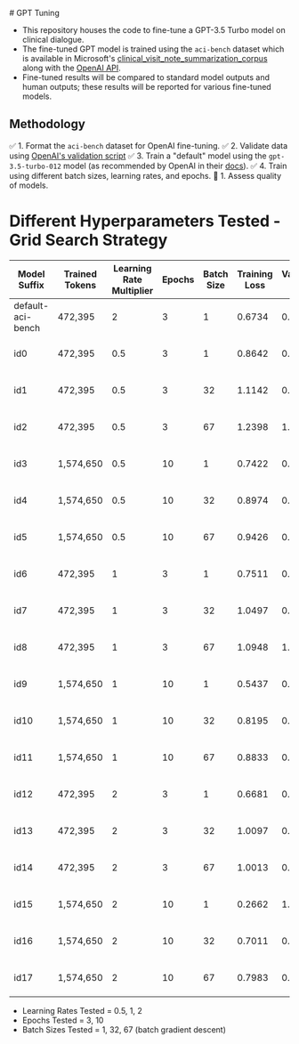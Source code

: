 # GPT Tuning
- This repository houses the code to fine-tune a GPT-3.5 Turbo model on clinical dialogue. 
- The fine-tuned GPT model is trained using the `aci-bench` dataset which is available in Microsoft's [clinical_visit_note_summarization_corpus](https://github.com/microsoft/clinical_visit_note_summarization_corpus) along with the [OpenAI API](https://openai.com/index/openai-api/).
- Fine-tuned results will be compared to standard model outputs and human outputs; these results will be reported for various fine-tuned models.

## Methodology
✅ 1. Format the `aci-bench` dataset for OpenAI fine-tuning. 
✅ 2. Validate data using [OpenAI's validation script](https://cookbook.openai.com/examples/chat_finetuning_data_prep)
✅ 3. Train a "default" model using the `gpt-3.5-turbo-012` model (as recommended by OpenAI in their [docs](https://platform.openai.com/docs/guides/fine-tuning#:~:text=gpt%2D3.5%2Dturbo%2D0125%20(recommended))). 
✅ 4. Train using different batch sizes, learning rates, and epochs.
🔄 1. Assess quality of models.


# Different Hyperparameters Tested - Grid Search Strategy
| Model Suffix    | Trained Tokens |Learning Rate Multiplier| Epochs    | Batch Size | Training Loss | Validation Loss | Model Name |
| ------- | ------- | ------- | ------- | ------- | ------- | ------- | ------- |
| default-aci-bench | 472,395 | 2 | 3 | 1 | 0.6734 | 0.8788 | ft:gpt-3.5-turbo-0125:personal:default-aci-bench:9lDAbkNy |
| id0 | 472,395 | 0.5 | 3 | 1 | 0.8642 | 0.9285 | ft:gpt-3.5-turbo-0125:personal:id0-0-5-3-1:9lHCKWt6 |
| id1 | 472,395 | 0.5 | 3 | 32 | 1.1142 | 0.9966 | ft:gpt-3.5-turbo-0125:personal:id1-0-5-3-32:9lH86WrE |
| id2 | 472,395 | 0.5 | 3 | 67 | 1.2398 | 1.1496 | ft:gpt-3.5-turbo-0125:personal:id2-0-5-3-67:9lH8UvK4 |
| id3 | 1,574,650 | 0.5 | 10 | 1 | 0.7422 | 0.9144 | ft:gpt-3.5-turbo-0125:personal:id3-0-5-10-1:9lHvfLG8 |
| id4 | 1,574,650 | 0.5 | 10 | 32 | 0.8974 | 0.9212 | ft:gpt-3.5-turbo-0125:personal:id4-0-5-10-32:9lHdGty4 |
| id5 | 1,574,650 | 0.5 | 10 | 67 | 0.9426 | 0.9473 | ft:gpt-3.5-turbo-0125:personal:id5-0-5-10-67:9lHc7RWd |
| id6 | 472,395 | 1 | 3 | 1 | 0.7511 | 0.8946 | ft:gpt-3.5-turbo-0125:personal:id6-1-3-1:9lInZ0Yi |
| id7 | 472,395 | 1 | 3 | 32 | 1.0497 | 0.9494 | ft:gpt-3.5-turbo-0125:personal:id7-1-3-32:9lIiZDyS |
| id8 | 472,395 | 1 | 3 | 67 | 1.0948 | 1.0236 | ft:gpt-3.5-turbo-0125:personal:id8-1-3-67:9lIhXPXC |
| id9 | 1,574,650 | 1 | 10 | 1 | 0.5437 | 0.9825 | ft:gpt-3.5-turbo-0125:personal:id9-1-10-1:9lJxwuWa |
| id10 | 1,574,650 | 1 | 10 | 32 | 0.8195 | 0.8851 | ft:gpt-3.5-turbo-0125:personal:id10-1-10-32:9lJkMCw1 |
| id11 | 1,574,650 | 1 | 10 | 67 | 0.8833 | 0.9081 | ft:gpt-3.5-turbo-0125:personal:id11-1-10-67:9lJkGqJ5 |
| id12 | 472,395 | 2 | 3 | 1 | 0.6681 | 0.8778 |ft:gpt-3.5-turbo-0125:personal:id12-2-3-1:9lJz2sxA |
| id13 | 472,395 | 2 | 3 | 32 | 1.0097 | 0.9205 | ft:gpt-3.5-turbo-0125:personal:id13-2-3-32:9lJt3emA |
| id14 | 472,395 | 2 | 3 | 67 | 1.0013 | 0.9812 | ft:gpt-3.5-turbo-0125:personal:id14-2-3-67:9lK2HhyF|
| id15 | 1,574,650 | 2 | 10 | 1 | 0.2662 | 1.1277 | ft:gpt-3.5-turbo-0125:personal:id15-2-10-1:9lKVnn72 |
| id16 | 1,574,650 | 2 | 10 | 32 | 0.7011 | 0.8623 | ft:gpt-3.5-turbo-0125:personal:id16-2-10-32:9lKCyb7z |
| id17 | 1,574,650 | 2 | 10 | 67 | 0.7983 | 0.8676 | ft:gpt-3.5-turbo-0125:personal:id17-2-10-67:9lKF9kn8 |

- Learning Rates Tested = 0.5, 1, 2
- Epochs Tested = 3, 10
- Batch Sizes Tested = 1, 32, 67 (batch gradient descent)
